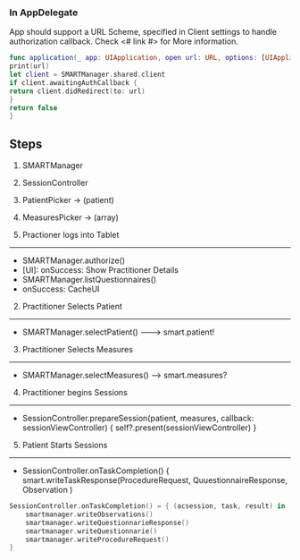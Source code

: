 ### In AppDelegate

App should support a URL Scheme, specified in Client settings to handle authorization callback. Check <# link #> for More information.

```swift
func application(_ app: UIApplication, open url: URL, options: [UIApplicationOpenURLOptionsKey : Any] = [:]) -> Bool {
print(url)
let client = SMARTManager.shared.client
if client.awaitingAuthCallback {
return client.didRedirect(to: url)
}
return false
}
```


Steps
-----

1. SMARTManager
2. SessionController 
3. PatientPicker  -> (patient)
4. MeasuresPicker -> (array)


1. Practioner logs into Tablet
---------------------------
- SMARTManager.authorize() 
- [UI]: onSuccess: Show Practitioner Details
- SMARTManager.listQuestionnaires()
- onSuccess: CacheUI


2. Practitioner Selects Patient 
------------------------------
- SMARTManager.selectPatient() ---> smart.patient!

3. Practitioner Selects Measures
--------------------------------
- SMARTManager.selectMeasures() --> smart.measures?

4. Practitioner begins Sessions
-------------------------------
- SessionController.prepareSession(patient, measures, callback: sessionViewController) {
    self?.present(sessionViewController)
 }

 
5. Patient Starts Sessions
--------------------------
- SessionController.onTaskCompletion() { smart.writeTaskResponse(ProcedureRequest, QuuestionnaireResponse, Observation
)
```swift
SessionController.onTaskCompletion() = { (acsession, task, result) in 
    smartmanager.writeObservations()
    smartmanager.writeQuestionnarieResponse()
    smartmanager.writeQuestionnarie()
    smartmanager.writeProcedureRequest()
}
```


